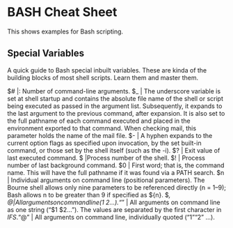 BASH Cheat Sheet
=======================

This shows examples for Bash scripting. 

Special Variables
------------------

A quick guide to Bash special inbuilt variables. These are kinda of the building blocks of most shell scripts. Learn them and master them.


$# |:	Number of command-line arguments.
$_ |	The underscore variable is set at shell startup and contains the absolute file name of the shell or script being executed as passed in the argument list. Subsequently, it expands to the last argument to the previous command, after expansion. It is also set to the full pathname of each command executed and placed in the environment exported to that command. When checking mail, this parameter holds the name of the mail file.
$- |	A hyphen expands to the current option flags as specified upon invocation, by the set built-in command, or those set by the shell itself (such as the -i).
$? |	Exit value of last executed command.
$	 |Process number of the shell.
$! |	Process number of last background command.
$0 |	First word; that is, the command name. This will have the full pathname if it was found via a PATH search.
$n |	Individual arguments on command line (positional parameters). The Bourne shell allows only nine parameters to be referenced directly (n = 1–9); Bash allows n to be greater than 9 if specified as ${n}.
$*, $@ |	All arguments on command line ($1 $2 …).
“$*” |	All arguments on command line as one string (“$1 $2…”). The values are separated by the first character in $IFS.
“$@” |	All arguments on command line, individually quoted (“$1” “$2” …).


